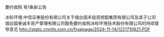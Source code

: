 要约收购 有1条新公告 

冰轮环境:中信证券股份有限公司关于烟台国丰投资控股集团有限公司及其子公司烟台国泰诚丰资产管理有限公司豁免要约收购冰轮环境技术股份有限公司的持续督导意见 http://static.cninfo.com.cn/finalpage/2024-11-14/1221710621.PDF 

